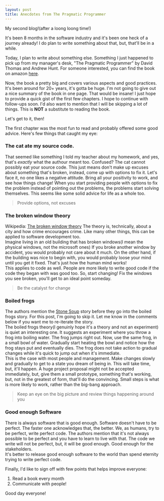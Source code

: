 ```yaml
---
layout: post
title: Anecdotes from The Pragmatic Programmer
---
```


My second blog!(after a loong loong time!)

It's been 8 months in the software industry and it's been one heck of a journey already! I do plan to write something about that, but, that'll be in a while.

Today, I plan to write about something else. Something I just happened to pick up from my manager's desk, "The Pragmatic Programmer" by David Thomas and Andrew Hunt. For someone interested, you can find the book on amazon <a href="https://www.amazon.in/Pragmatic-Programmer-journey-mastery-Anniversary-ebook/dp/B07VRS84D1/ref=asc_df_B07VRS84D1/">here</a>.

Now, the book a pretty big and covers various aspects and good practices. It's been around for 20+ years, it's gotta be huge. I'm not going to give out a nice summary of the book in one page. That would be insane! I just hope to provide a quick gist of the first few chapters. I hope to continue with follow-ups soon. I'd also want to mention that I will be skipping a lot of things. This is <b>NOT</b> a substitute to reading the book.

Let's get to it, then!

The first chapter was the most fun to read and probably offered some good advice. Here's few things that caught my eye:

<h3>The cat ate my source code.</h3>
That seemed like something I told my teacher about my homework, and yes, that's <i>exactly</i> what the authour meant too. Confused? The cat cannot possibly eat your source code. This just means don't make up excuses about something that's broken, instead, come up with options to fix it. Let's face it, no one likes a negative attitude. Bring all your positivity to work, and see how things change! When you start providing people with options to fix the problem instead of pointing out the problems, the problems start solving themselves. This seems like some solid advice for life as a whole too.

>Provide options, not excuses

<h3>The broken window theory</h3>
Wikipedia: <a href="https://en.wikipedia.org/wiki/Broken_windows_theory">The broken window theory</a>
The theory is, technically, about a city and how crime encourages crime. Like many other things, this can be applied to software development too.<br>
Imagine living in an old building that has broken windows(I mean the physical windows, not the microsoft ones) If you broke another window by accident, you would probably not care about it much. On the other hand, if the building was nice to begin with, you would probably loose your mind until you get it fixed. That's just how the human mind works!<br>
This applies to code as well. People are more likely to write good code if the code they began with was good too. So, start changing! Fix the windows you see broken, you'll get to an ideal point someday.

> Be the catalyst for change

<h3>Boiled frogs</h3>
The authors mention the <a href="https://en.wikipedia.org/wiki/Stone_Soup">Stone Soup</a> story before they go into the boiled frogs story. For this post, I'm going to skip it. Let me know in the comments below if you want me to re-iterate the story.<br>
The boiled frogs theory(I genuinly hope it's a theory and not an experiment) is quiet an interesting one. It suggests an experiment where you throw a frog into boiling water. The frog jumps right out. Now, use the same frog, in a small bowl of water. Gradually start heating the bowl and notice how the frog stays put and eventually dies. The frog does not take action to gradual changes while it's quick to jump out when it's immediate.<br>
This is the case with most people and management. Make changes slowly and gradually to get to a state you dream of being in. This will take time, but, it'll happen. A huge project proposal might not be accepted immediately, but, give them a small prototype, something that's working, but, not in the greatest of form, that'll do the convincing. Small steps is what is more likely to work, rather than the big-bang approach.

> Keep an eye on the big picture and review things happening around you

<h3>Good enough Software</h3>
There is always software that is good enough. Software doesn't have to be perfect. The faster one acknowledges that, the better. We, as humans, try to be perfect, write perfect code. The authors mention that it's not always possible to be perfect and you have to learn to live with that. The code we write will not be perfect, but, it will be good enough. Good enough for the stakeholders.<br>
It's better to release good enough software to the world than spend eternity trying to write perfect code.


Finally, I'd like to sign off with few points that helps improve everyone:
1. Read a book every month
2. Communicate with people!

Good day everyone!
